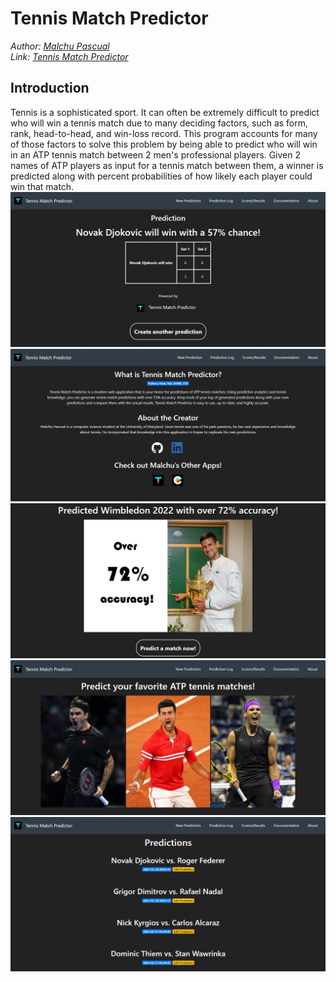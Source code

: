 # Tennis Match Predictor
*Author: [Malchu Pascual](https://github.com/malchu)*<br />
*Link: [Tennis Match Predictor](https://tennismatchpredictor.malchupascual.repl.co/)*
## Introduction
Tennis is a sophisticated sport. It can often be extremely difficult to predict who will win a tennis match due to many deciding factors, such as form, rank, head-to-head, and win-loss record. This program accounts for many of those factors to solve this problem by being able to predict who will win in an ATP tennis match between 2 men's professional players. Given 2 names of ATP players as input for a tennis match between them, a winner is predicted along with percent probabilities of how likely each player could win that match.
![](images/prediction.jpg)
![](images/about.jpg)
![](images/homepage2.jpg)
![](images/homepage.jpg)
![](images/log.jpg)
